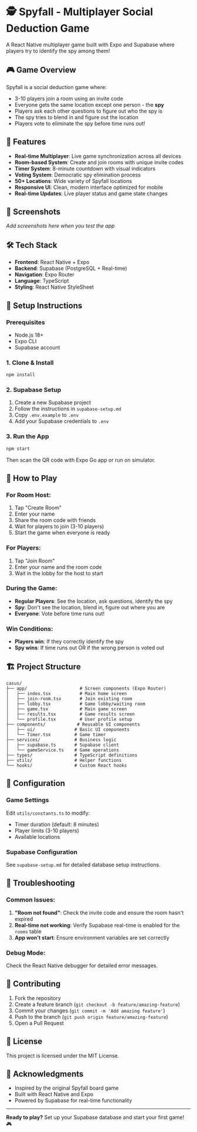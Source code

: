 # 🕵️ Spyfall - Multiplayer Social Deduction Game

A React Native multiplayer game built with Expo and Supabase where players try to identify the spy among them!

## 🎮 Game Overview

Spyfall is a social deduction game where:

- 3-10 players join a room using an invite code
- Everyone gets the same location except one person - the **spy**
- Players ask each other questions to figure out who the spy is
- The spy tries to blend in and figure out the location
- Players vote to eliminate the spy before time runs out!

## 🚀 Features

- **Real-time Multiplayer**: Live game synchronization across all devices
- **Room-based System**: Create and join rooms with unique invite codes
- **Timer System**: 8-minute countdown with visual indicators
- **Voting System**: Democratic spy elimination process
- **50+ Locations**: Wide variety of Spyfall locations
- **Responsive UI**: Clean, modern interface optimized for mobile
- **Real-time Updates**: Live player status and game state changes

## 📱 Screenshots

_Add screenshots here when you test the app_

## 🛠️ Tech Stack

- **Frontend**: React Native + Expo
- **Backend**: Supabase (PostgreSQL + Real-time)
- **Navigation**: Expo Router
- **Language**: TypeScript
- **Styling**: React Native StyleSheet

## 🔧 Setup Instructions

### Prerequisites

- Node.js 18+
- Expo CLI
- Supabase account

### 1. Clone & Install

```bash
npm install
```

### 2. Supabase Setup

1. Create a new Supabase project
2. Follow the instructions in `supabase-setup.md`
3. Copy `.env.example` to `.env`
4. Add your Supabase credentials to `.env`

### 3. Run the App

```bash
npm start
```

Then scan the QR code with Expo Go app or run on simulator.

## 🎯 How to Play

### For Room Host:

1. Tap "Create Room"
2. Enter your name
3. Share the room code with friends
4. Wait for players to join (3-10 players)
5. Start the game when everyone is ready

### For Players:

1. Tap "Join Room"
2. Enter your name and the room code
3. Wait in the lobby for the host to start

### During the Game:

- **Regular Players**: See the location, ask questions, identify the spy
- **Spy**: Don't see the location, blend in, figure out where you are
- **Everyone**: Vote before time runs out!

### Win Conditions:

- **Players win**: If they correctly identify the spy
- **Spy wins**: If time runs out OR if the wrong person is voted out

## 🏗️ Project Structure

```
casus/
├── app/                    # Screen components (Expo Router)
│   ├── index.tsx           # Main home screen
│   ├── join-room.tsx       # Join existing room
│   ├── lobby.tsx           # Game lobby/waiting room
│   ├── game.tsx            # Main game screen
│   ├── results.tsx         # Game results screen
│   └── profile.tsx         # User profile setup
├── components/            # Reusable UI components
│   ├── ui/               # Basic UI components
│   └── Timer.tsx         # Game timer
├── services/             # Business logic
│   ├── supabase.ts       # Supabase client
│   └── gameService.ts    # Game operations
├── types/                # TypeScript definitions
├── utils/                # Helper functions
└── hooks/                # Custom React hooks
```

## 🔧 Configuration

### Game Settings

Edit `utils/constants.ts` to modify:

- Timer duration (default: 8 minutes)
- Player limits (3-10 players)
- Available locations

### Supabase Configuration

See `supabase-setup.md` for detailed database setup instructions.

## 🐛 Troubleshooting

### Common Issues:

1. **"Room not found"**: Check the invite code and ensure the room hasn't expired
2. **Real-time not working**: Verify Supabase real-time is enabled for the `rooms` table
3. **App won't start**: Ensure environment variables are set correctly

### Debug Mode:

Check the React Native debugger for detailed error messages.

## 🤝 Contributing

1. Fork the repository
2. Create a feature branch (`git checkout -b feature/amazing-feature`)
3. Commit your changes (`git commit -m 'Add amazing feature'`)
4. Push to the branch (`git push origin feature/amazing-feature`)
5. Open a Pull Request

## 📝 License

This project is licensed under the MIT License.

## 🎉 Acknowledgments

- Inspired by the original Spyfall board game
- Built with React Native and Expo
- Powered by Supabase for real-time functionality

---

**Ready to play?** Set up your Supabase database and start your first game! 🎮
